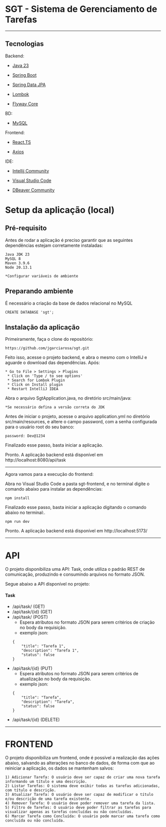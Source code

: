 # SGT - Sistema de Gerenciamento de Tarefas

---

## Tecnologias

Backend:

- [Java 23](https://docs.oracle.com/en/java/javase/23/)

- [Spring Boot](https://spring.io/projects/spring-boot)
 
- [Spring Data JPA](https://spring.io/projects/spring-data-jpa)

- [Lombok](https://projectlombok.org/)

- [Flyway Core](https://flywaydb.org/)

BD:

- [MySQL](https://www.mysql.com/)

Frontend:

- [React.TS](https://react.dev/learn/typescript)

- [Axios](https://axios-http.com/docs/intro)

IDE:

- [Intellij Community](https://www.jetbrains.com/idea/download/?section=windows)

- [Visual Studio Code](https://code.visualstudio.com/download)

- [DBeaver Community](https://dbeaver.io/download/)


# Setup da aplicação (local)

## Pré-requisito

Antes de rodar a aplicação é preciso garantir que as seguintes dependências estejam corretamente instaladas:
```
Java JDK 23
MySQL 8
Maven 3.9.6 
Node 20.13.1

*Configurar variáveis de ambiente
```

## Preparando ambiente

É necessário a criação da base de dados relacional no MySQL

```
CREATE DATABASE 'sgt';
```

## Instalação da aplicação

Primeiramente, faça o clone do repositório:
```
https://github.com/jgarciarosa/sgt.git
```
Feito isso, acesse o projeto backend, e abra o mesmo com o IntelliJ e aguarde o download das dependências. Após:
```
* Go to File > Settings > Plugins
 * Click on 'Type / to see options'
 * Search for Lombok Plugin
 * Click on Install plugin
 * Restart IntelliJ IDEA 
```
Abra o arquivo SgtApplication.java, no diretório src/main/java:
```
*Se necessário defina a versão correta do JDK
```
Antes de iniciar o projeto, acesse o arquivo application.yml no diretório src/main/resources, e altere o campo password, com a senha configurada para o usuário root do seu banco:
```
password: Dev@1234
```
Finalizado esse passo, basta iniciar a aplicação.

Pronto. A aplicação backend está disponível em http://localhost:8080/api/task

<HR>

Agora vamos para a execução do frontend:

Abra no Visual Studio Code a pasta sgt-frontend, e no terminal digite o comando abaixo para instalar as dependências: 
```
npm install
```

Finalizado esse passo, basta iniciar a aplicação digitando o comando abaixo no terminal:.
```
npm run dev
```

Pronto. A aplicação backend está disponível em http://localhost:5173/

<hr>

# API

O projeto disponibiliza uma API: Task, onde utiliza o padrão REST de comunicação, produzindo e consumindo arquivos no formato JSON.

Segue abaixo a API disponível no projeto:

#### Task

 - /api/task/ (GET)
 - /api/task/{id} (GET)
 - /api/task/ (POST)
     - Espera atributos no formato JSON para serem critérios de criação no body da requisição.
     - exemplo json:
    ```
    {
        "title": "Tarefa 1",
        "description": "Tarefa 1",
        "status": false
    }
 - /api/task/{id} (PUT)
     -  Espera atributos no formato JSON para serem critérios de atualização no body da requisição.
     - exemplo json:
    ```
    {
        "title": "Tarefa",
        "description": "Tarefa",
        "status": false
    }
    ```
 - /api/task/{id} (DELETE)

 <hr>

 # FRONTEND

O projeto disponibiliza um frontend, onde é possível a realização das ações abaixo, salvando as alterações no banco de dados, de forma com que ao reiniciar a aplicação, os dados se mantenham salvos:

    1) Adicionar Tarefa: O usuário deve ser capaz de criar uma nova tarefa informando um título e uma descrição.
    2) Listar Tarefas: O sistema deve exibir todas as tarefas adicionadas, com título e descrição.
    3) Atualizar Tarefa: O usuário deve ser capaz de modificar o título e/ou descrição de uma tarefa existente.
    4) Remover Tarefa: O usuário deve poder remover uma tarefa da lista.
    5) Filtro de Tarefas: O usuário deve poder filtrar as tarefas para visualizar apenas as tarefas concluídas ou não concluídas.
    6) Marcar Tarefa como Concluída: O usuário pode marcar uma tarefa como concluída ou não concluída.
